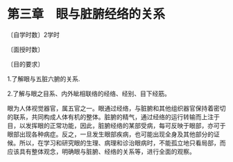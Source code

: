 # 第三章　眼与脏腑经络的关系

〔自学时数〕2学时

〔面授时数〕

〔目的要求〕

1.了解眼与五脏六腑的关系.

2.了解与眼之目系、内外眦相联络的经络、经别、目下经筋。

眼为人体视觉器官，属五官之一。眼通过经络，与脏腑和其他组织器官保持着密切的联系，共同构成人体有机的整体。脏腑的精气，通过经络的运行转输而上注于目，以发挥眼的正常功能，因此，脏腑经络的某部受病，每可反映于眼部，亦可于眼部出现各种病症。反之，一旦发生眼部疾病，也可能出现全身及其他部分的证候。所以，在学习和研究眼的生理、病理和诊治眼病时，不能孤立地只看局部，而应该具有整体观念，明确眼与脏腑、经络的关系等，进行全面的观察。

